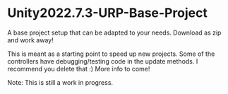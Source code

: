 # Unity2022.7.3-URP-Base-Project
A base project setup that can be adapted to your needs. 
Download as zip and work away!

This is meant as a starting point to speed up new projects.
Some of the controllers have debugging/testing code in the update methods. I recommend you delete that :)
More info to come!

Note: This is still a work in progress.
